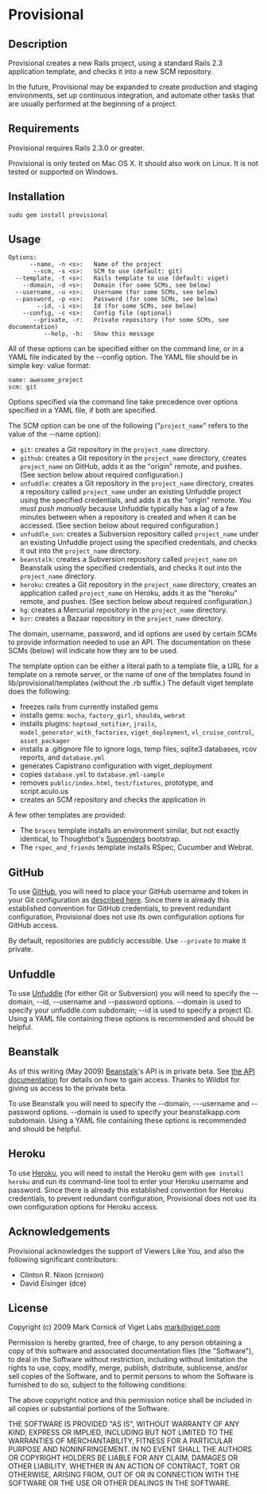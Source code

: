 # Provisional

## Description

Provisional creates a new Rails project, using a standard Rails 2.3 application template, and checks it into a new SCM repository.

In the future, Provisional may be expanded to create production and staging environments, set up continuous integration, and automate other tasks that are usually performed at the beginning of a project.

## Requirements

Provisional requires Rails 2.3.0 or greater.

Provisional is only tested on Mac OS X. It should also work on Linux. It is not tested or supported on Windows.

## Installation

    sudo gem install provisional

## Usage

    Options:
          --name, -n <s>:   Name of the project
           --scm, -s <s>:   SCM to use (default: git)
      --template, -t <s>:   Rails template to use (default: viget)
        --domain, -d <s>:   Domain (for some SCMs, see below)
      --username, -u <s>:   Username (for some SCMs, see below)
      --password, -p <s>:   Password (for some SCMs, see below)
            --id, -i <s>:   Id (for some SCMs, see below)
        --config, -c <s>:   Config file (optional)
           --private, -r:   Private repository (for some SCMs, see documentation)
              --help, -h:   Show this message

All of these options can be specified either on the command line, or in a YAML file indicated by the --config option. The YAML file should be in simple key: value format:

    name: awesome_project
    scm: git

Options specified via the command line take precedence over options specified in a YAML file, if both are specified.

The SCM option can be one of the following ("`project_name`" refers to the value of the --name option):

* `git`: creates a Git repository in the `project_name` directory.
* `github`: creates a Git repository in the `project_name` directory, creates `project_name` on GitHub, adds it as the "origin" remote, and pushes. (See section below about required configuration.)
* `unfuddle`: creates a Git repository in the `project_name` directory, creates a repository called `project_name` under an existing Unfuddle project using the specified credentials, and adds it as the "origin" remote. _You must push manually_ because Unfuddle typically has a lag of a few minutes between when a repository is created and when it can be accessed. (See section below about required configuration.)
* `unfuddle_svn`: creates a Subversion repository called `project_name` under an existing Unfuddle project using the specified credentials, and checks it out into the `project_name` directory.
* `beanstalk`: creates a Subversion repository called `project_name` on Beanstalk using the specified credentials, and checks it out into the `project_name` directory.
* `heroku`: creates a Git repository in the `project_name` directory, creates an application called `project_name` on Heroku, adds it as the "heroku" remote, and pushes. (See section below about required configuration.)
* `hg`: creates a Mercurial repository in the `project_name` directory.
* `bzr`: creates a Bazaar repository in the `project_name` directory.

The domain, username, password, and id options are used by certain SCMs to provide information needed to use an API. The documentation on these SCMs (below) will indicate how they are to be used.

The template option can be either a literal path to a template file, a URL for a template on a remote server, or the name of one of the templates found in lib/provisional/templates (without the .rb suffix.) The default viget template does the following:

* freezes rails from currently installed gems
* installs gems: `mocha`, `factory_girl`, `shoulda`, `webrat`
* installs plugins: `hoptoad_notifier`, `jrails`, `model_generator_with_factories`, `viget_deployment`, `vl_cruise_control`, `asset_packager`
* installs a .gitignore file to ignore logs, temp files, sqlite3 databases, rcov reports, and `database.yml`
* generates Capistrano configuration with viget_deployment
* copies `database.yml` to `database.yml-sample`
* removes `public/index.html`, `test/fixtures`, prototype, and script.aculo.us
* creates an SCM repository and checks the application in

A few other templates are provided:

* The `braces` template installs an environment similar, but not exactly identical, to Thoughtbot's [Suspenders](http://github.com/thoughtbot/suspenders) bootstrap.
* The `rspec_and_friends` template installs RSpec, Cucumber and Webrat.

## GitHub

To use [GitHub](http://github.com/), you will need to place your GitHub username and token in your Git configuration as [described here](http://github.com/guides/local-github-config). Since there is already this established convention for GitHub credentials, to prevent redundant configuration, Provisional does not use its own configuration options for GitHub access.

By default, repositories are publicly accessible. Use `--private` to make it private.

## Unfuddle

To use [Unfuddle](http://unfuddle.com/) (for either Git or Subversion) you will need to specify the --domain, --id, --username and --password options. --domain is used to specify your unfuddle.com subdomain; --id is used to specify a project ID. Using a YAML file containing these options is recommended and should be helpful.

## Beanstalk

As of this writing (May 2009) [Beanstalk](http://beanstalkapp.com/)'s API is in private beta. See [the API documentation](http://api.beanstalkapp.com/) for details on how to gain access. Thanks to Wildbit for giving us access to the private beta.

To use Beanstalk you will need to specify the --domain, ---username and --password options. --domain is used to specify your beanstalkapp.com subdomain. Using a YAML file containing these options is recommended and should be helpful.

## Heroku

To use [Heroku](http://heroku.com/), you will need to install the Heroku gem with `gem install heroku` and run its command-line tool to enter your Heroku username and password. Since there is already this established convention for Heroku credentials, to prevent redundant configuration, Provisional does not use its own configuration options for Heroku access.

## Acknowledgements

Provisional acknowledges the support of Viewers Like You, and also the following significant contributors:

* Clinton R. Nixon (crnixon)
* David Eisinger (dce)

## License

Copyright (c) 2009 Mark Cornick of Viget Labs <mark@viget.com>

Permission is hereby granted, free of charge, to any person obtaining a copy of this software and associated documentation files (the "Software"), to deal in the Software without restriction, including without limitation the rights to use, copy, modify, merge, publish, distribute, sublicense, and/or sell copies of the Software, and to permit persons to whom the Software is furnished to do so, subject to the following conditions:

The above copyright notice and this permission notice shall be included in all copies or substantial portions of the Software.

THE SOFTWARE IS PROVIDED "AS IS", WITHOUT WARRANTY OF ANY KIND, EXPRESS OR IMPLIED, INCLUDING BUT NOT LIMITED TO THE WARRANTIES OF MERCHANTABILITY, FITNESS FOR A PARTICULAR PURPOSE AND NONINFRINGEMENT. IN NO EVENT SHALL THE AUTHORS OR COPYRIGHT HOLDERS BE LIABLE FOR ANY CLAIM, DAMAGES OR OTHER LIABILITY, WHETHER IN AN ACTION OF CONTRACT, TORT OR OTHERWISE, ARISING FROM, OUT OF OR IN CONNECTION WITH THE SOFTWARE OR THE USE OR OTHER DEALINGS IN THE SOFTWARE.
